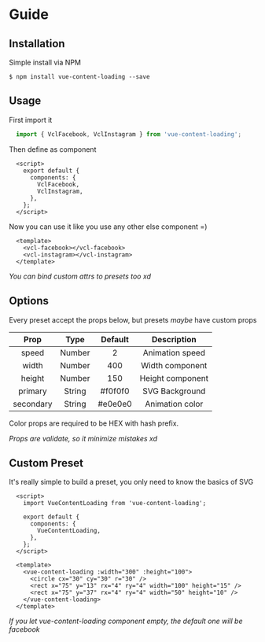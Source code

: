 # Guide

## Installation

Simple install via NPM

``$ npm install vue-content-loading --save``

## Usage

First import it

```javascript
  import { VclFacebook, VclInstagram } from 'vue-content-loading';
```

Then define as component

```vue
  <script>
    export default {
      components: {
        VclFacebook,
        VclInstagram,
      },
    };
  </script>
```

Now you can use it like you use any other else component =)

```vue
  <template>
    <vcl-facebook></vcl-facebook>
    <vcl-instagram></vcl-instagram>
  </template>
```

*You can bind custom attrs to presets too xd*

## Options

Every preset accept the props below, but presets *maybe* have custom props

| Prop      | Type   | Default | Description      |
|:---------:|:------:|:-------:|:----------------:|
| speed     | Number | 2       | Animation speed  |
| width     | Number | 400     | Width component  |
| height    | Number | 150     | Height component |
| primary   | String | #f0f0f0 | SVG Background   |
| secondary | String | #e0e0e0 | Animation color  |

Color props are required to be HEX with hash prefix.

*Props are validate, so it minimize mistakes xd*

## Custom Preset

It's really simple to build a preset, you only need to know the basics of SVG

```vue
  <script>
    import VueContentLoading from 'vue-content-loading';

    export default {
      components: {
        VueContentLoading,
      },
    };
  </script>

  <template>
    <vue-content-loading :width="300" :height="100">
      <circle cx="30" cy="30" r="30" />
      <rect x="75" y="13" rx="4" ry="4" width="100" height="15" />
      <rect x="75" y="37" rx="4" ry="4" width="50" height="10" />
    </vue-content-loading>
  </template>
```

*If you let vue-content-loading component empty, the default one will be facebook*
